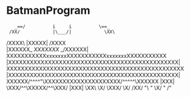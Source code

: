 # BatmanProgram
       _==/          i     i          \==_
     /XX/            |\___/|            \XX\
   /XXXX\            |XXXXX|            /XXXX\
  |XXXXXX\_         _XXXXXXX_         _/XXXXXX|
 XXXXXXXXXXXxxxxxxxXXXXXXXXXXXxxxxxxxXXXXXXXXXXX
|XXXXXXXXXXXXXXXXXXXXXXXXXXXXXXXXXXXXXXXXXXXXXXX|
XXXXXXXXXXXXXXXXXXXXXXXXXXXXXXXXXXXXXXXXXXXXXXXXX
|XXXXXXXXXXXXXXXXXXXXXXXXXXXXXXXXXXXXXXXXXXXXXXX|
 XXXXXX/^^^^"\XXXXXXXXXXXXXXXXXXXXX/^^^^^\XXXXXX
  |XXX|       \XXX/^^\XXXXX/^^\XXX/       |XXX|
    \XX\       \X/    \XXX/    \X/       /XX/
       "\       "      \X/      "      /"
